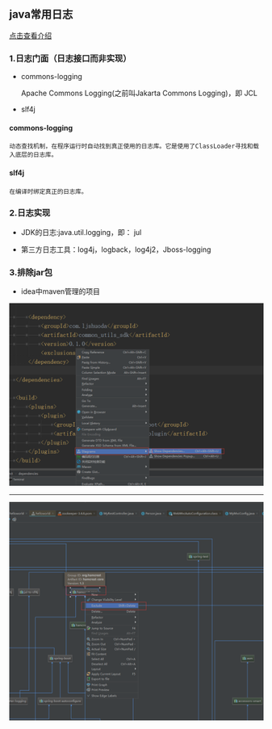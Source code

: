 ## java常用日志

[点击查看介绍](https://blog.csdn.net/baidu_36216018/article/details/79607550)

### 1.日志门面（日志接口而非实现）

- commons-logging

	Apache Commons Logging(之前叫Jakarta Commons Logging)，即 JCL

- slf4j

#### commons-logging

	动态查找机制，在程序运行时自动找到真正使用的日志库。它是使用了ClassLoader寻找和载入底层的日志库。

#### slf4j

	在编译时绑定真正的日志库。

### 2.日志实现

- JDK的日志:java.util.logging，即： jul

- 第三方日志工具：log4j，logback，log4j2，Jboss-logging


### 3.排除jar包

- idea中maven管理的项目

![](img/spring-log-exclusions1.png)

---

![](img/spring-log-exclusions2.png)